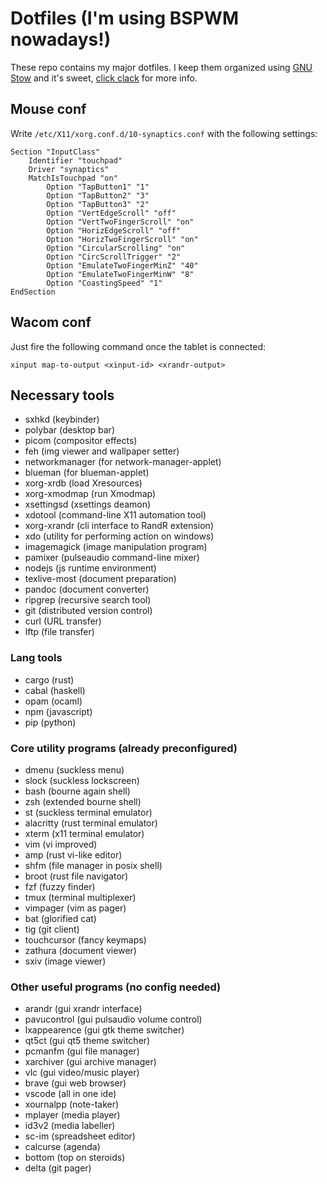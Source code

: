 # Dotfiles (I'm using BSPWM nowadays!)

These repo contains my major dotfiles. I keep them organized using [GNU Stow](https://www.gnu.org/software/stow/) and it's sweet, [click clack](https://matteogiorgi.github.io/config.html) for more info.




## Mouse conf

Write `/etc/X11/xorg.conf.d/10-synaptics.conf` with the following settings:

```
Section "InputClass"
    Identifier "touchpad"
    Driver "synaptics"
    MatchIsTouchpad "on"
        Option "TapButton1" "1"
        Option "TapButton2" "3"
        Option "TapButton3" "2"
        Option "VertEdgeScroll" "off"
        Option "VertTwoFingerScroll" "on"
        Option "HorizEdgeScroll" "off"
        Option "HorizTwoFingerScroll" "on"
        Option "CircularScrolling" "on"
        Option "CircScrollTrigger" "2"
        Option "EmulateTwoFingerMinZ" "40"
        Option "EmulateTwoFingerMinW" "8"
        Option "CoastingSpeed" "1"
EndSection
```




## Wacom conf

Just fire the following command once the tablet is connected:

```
xinput map-to-output <xinput-id> <xrandr-output>
```




## Necessary tools

- sxhkd (keybinder)
- polybar (desktop bar)
- picom (compositor effects)
- feh (img viewer and wallpaper setter)
- networkmanager (for network-manager-applet)
- blueman (for blueman-applet)
- xorg-xrdb (load Xresources)
- xorg-xmodmap (run Xmodmap)
- xsettingsd (xsettings deamon)
- xdotool (command-line X11 automation tool)
- xorg-xrandr (cli interface to RandR extension)
- xdo (utility for performing action on windows)
- imagemagick (image manipulation program)
- pamixer (pulseaudio command-line mixer)
- nodejs (js runtime environment)
- texlive-most (document preparation)
- pandoc (document converter)
- ripgrep (recursive search tool)
- git (distributed version control)
- curl (URL transfer)
- lftp (file transfer)




### Lang tools

- cargo (rust)
- cabal (haskell)
- opam (ocaml)
- npm (javascript)
- pip (python)




### Core utility programs (already preconfigured)

- dmenu (suckless menu)
- slock (suckless lockscreen)
- bash (bourne again shell)
- zsh (extended bourne shell)
- st (suckless terminal emulator)
- alacritty (rust terminal emulator)
- xterm (x11 terminal emulator)
- vim (vi improved)
- amp (rust vi-like editor)
- shfm (file manager in posix shell)
- broot (rust file navigator)
- fzf (fuzzy finder)
- tmux (terminal multiplexer)
- vimpager (vim as pager)
- bat (glorified cat)
- tig (git client)
- touchcursor (fancy keymaps)
- zathura (document viewer)
- sxiv (image viewer)




### Other useful programs (no config needed)

- arandr (gui xrandr interface)
- pavucontrol (gui pulsaudio volume control)
- lxappearence (gui gtk theme switcher)
- qt5ct (gui qt5 theme switcher)
- pcmanfm (gui file manager)
- xarchiver (gui archive manager)
- vlc (gui video/music player)
- brave (gui web browser)
- vscode (all in one ide)
- xournalpp (note-taker)
- mplayer (media player)
- id3v2 (media labeller)
- sc-im (spreadsheet editor)
- calcurse (agenda)
- bottom (top on steroids)
- delta (git pager)

